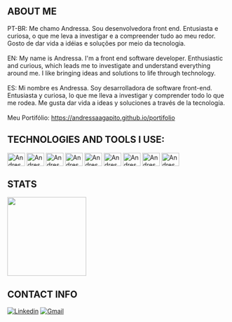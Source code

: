 ## ABOUT ME
PT-BR: Me chamo Andressa. Sou desenvolvedora front end.
Entusiasta e curiosa, o que me leva a investigar e a compreender tudo ao meu redor. Gosto de dar vida a idéias e soluções por meio da tecnologia. 
<br>
<br>
EN: My name is Andressa. I'm a front end software developer.
Enthusiastic and curious, which leads me to investigate and understand everything around me. I like bringing ideas and solutions to life through technology.
<br>
<br>
ES: Mi nombre es Andressa. Soy desarrolladora de software front-end.
Entusiasta y curiosa, lo que me lleva a investigar y comprender todo lo que me rodea. Me gusta dar vida a ideas y soluciones a través de la tecnología.
<br>
<br>
Meu Portifólio:
https://andressaagapito.github.io/portifolio
## TECHNOLOGIES AND TOOLS I USE:
<div>
<img align="center" alt="Andressa.html" height="30" width="40" src="https://cdn.jsdelivr.net/gh/devicons/devicon/icons/html5/html5-original.svg">
<img align="center" alt="Andressa.html" height="30" width="40" src="https://cdn.jsdelivr.net/gh/devicons/devicon/icons/css3/css3-original.svg">
<img align="center" alt="Andressa.html" height="30" width="40" src="https://cdn.jsdelivr.net/gh/devicons/devicon/icons/javascript/javascript-original.svg">
          <img align="center" alt="Andressa.html" height="30" width="40" src="https://cdn.jsdelivr.net/gh/devicons/devicon/icons/typescript/typescript-original.svg">
          <img align="center" alt="Andressa.html" height="30" width="40" src="https://cdn.jsdelivr.net/gh/devicons/devicon/icons/react/react-original.svg">
<img align="center" alt="Andressa.html" height="30" width="40" src="https://cdn.jsdelivr.net/gh/devicons/devicon/icons/php/php-original.svg">
<img align="center" alt="Andressa.html" height="30" width="40" src="https://cdn.jsdelivr.net/gh/devicons/devicon/icons/python/python-original.svg">
<img align="center" alt="Andressa.html" height="30" width="40" src="https://cdn.jsdelivr.net/gh/devicons/devicon/icons/mysql/mysql-original.svg">
<img align="center" alt="Andressa.html" height="30" width="40" src="https://cdn.jsdelivr.net/gh/devicons/devicon/icons/azure/azure-original.svg">
          
</div>



## STATS
<div>
  <img height="180em" src="https://github-readme-stats.vercel.app/api/top-langs/?username=andressaagapito&layout=compact&theme=tokyonight"/>
</div>

##  CONTACT INFO 
[![Linkedin](https://img.shields.io/badge/LinkedIn-0077B5?style=for-the-badge&logo=linkedin&logoColor=white)](https://www.linkedin.com/in/andressaagapito/)
[![Gmail](https://img.shields.io/badge/Gmail-D14836?style=for-the-badge&logo=gmail&logoColor=white)](mailto:andressaagapito@gmail.com)
